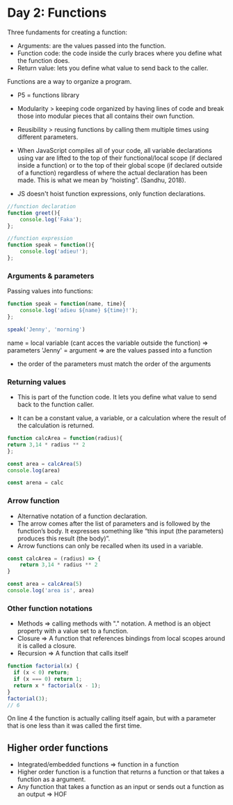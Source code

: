 # Day 2: Functions

Three fundaments for creating a function:
- Arguments: are the values passed into the function.
- Function code: the code inside the curly braces where you define what the function does. 
- Return value: lets you define what value to send back to the caller. 

Functions are a way to organize a program.
* P5 = functions library

* Modularity > keeping code organized by having lines of code and break those into modular pieces that all contains their own function.
* Reusibility > reusing functions by calling them multiple times using different parameters.

* When JavaScript compiles all of your code, all variable declarations using var are lifted to the top of their functional/local scope (if declared inside a function) or to the top of their global scope (if declared outside of a function) regardless of where the actual declaration has been made. This is what we mean by “hoisting”. (Sandhu, 2018).

* JS doesn't hoist function expressions, only function declarations.

```javascript
//function declaration
function greet(){
    console.log('Faka');
};

//function expression
function speak = function(){
    console.log('adieu!');
};
```
### Arguments & parameters

Passing values into functions:

```javascript
function speak = function(name, time){
    console.log('adieu ${name} ${time}!');
};

speak('Jenny', 'morning')
```

name = local variable (cant acces the variable outside the function) => parameters
'Jenny' = argument => are the values passed into a function
* the order of the parameters must match the order of the arguments

### Returning values

* This is part of the function code. It lets you define what value to send back to the function caller.

* It can be a constant value, a variable, or a calculation where the result of the calculation is returned.

```javascript
function calcArea = function(radius){
return 3,14 * radius ** 2 
};

const area = calcArea(5)
console.log(area)

const arena = calc
```
### Arrow function

* Alternative notation of a function declaration.
* The arrow comes after the list of parameters and is followed by the function’s body. It expresses something like “this input (the parameters) produces this result (the body)”.
* Arrow functions can only be recalled when its used in a variable.

```javascript
const calcArea = (radius) => {
    return 3,14 * radius ** 2 
}

const area = calcArea(5)
console.log('area is', area)
```

### Other function notations

* Methods => calling methods with "." notation. A method is an object property with a value set to a function.
* Closure =>  A function that references bindings from local scopes around it is called a closure.
* Recursion => A function that calls itself

```javascript
function factorial(x) {
  if (x < 0) return;
  if (x === 0) return 1;
  return x * factorial(x - 1);
}
factorial(3);
// 6
```
On line 4 the function is actually calling itself again, but with a parameter that is one less than it was called the first time. 

## Higher order functions

* Integrated/embedded functions => function in a function
* Higher order function is a function that returns a function or that takes a function as a argument. 
* Any function that takes a function as an input or sends out a function as an output => HOF

